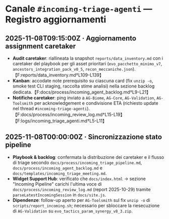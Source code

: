 # Canale `#incoming-triage-agenti` — Registro aggiornamenti

<!-- incoming_triage_log:start -->
## 2025-11-08T09:15:00Z · Aggiornamento assignment caretaker
- **Audit caretaker**: riallineata la snapshot `reports/data_inventory.md` con i caretaker del playbook per gli asset prioritari (`evo_pacchetto_minimo_v7`, `ancestors_integration_pack_v0_5`, `recon_meccaniche.json`).【F:reports/data_inventory.md†L109-L139】
- **Kanban**: accodate note prerequisito su ciascuna card (fix `unzip -o`, smoke test CLI staging, raccolta stime analisi) nella sezione backlog dedicata.【F:docs/process/incoming_agent_backlog.md†L9-L21】
- **Notifiche caretaker**: ping inviato a `AG-Biome`, `AG-Core`, `AG-Validation`, `AG-Toolsmith` per acknowledgement e condivisione ETA (richiesto update nel thread `#incoming-triage-agenti`).【F:docs/process/incoming_review_log.md†L15-L19】【F:logs/incoming_triage_agenti.md†L5-L11】
## 2025-11-08T00:00:00Z · Sincronizzazione stato pipeline
- **Playbook & backlog**: confermata la distribuzione dei caretaker e il flusso di triage secondo `docs/process/incoming_triage_pipeline.md`, `docs/process/incoming_agent_backlog.md` e `docs/templates/incoming_triage_meeting.md`.
- **Widget Support Hub**: verificato che `docs/index.html` → sezione "Incoming Pipeline" carichi l'ultima voce di `docs/process/incoming_review_log.md` (report 2025-10-29) tramite `parseLatestIncomingSession` in `docs/site.js`.
- **Dipendenze**: follow-up aperto per `AG-Toolsmith` sul fix `unzip -o` di `scripts/report_incoming.sh`; necessario per sbloccare la riesecuzione di `AG-Validation` su `evo_tactics_param_synergy_v8_3.zip`.
<!-- incoming_triage_log:end -->
